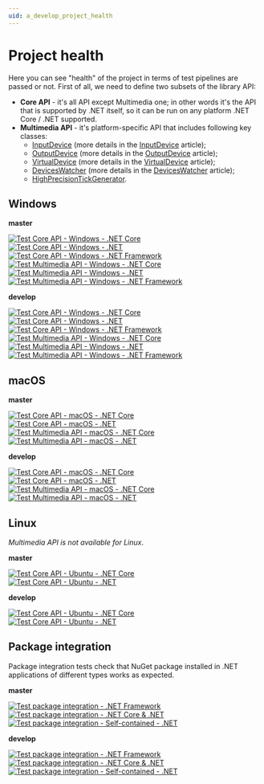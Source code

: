 ```yaml
---
uid: a_develop_project_health
---
```


# Project health

Here you can see "health" of the project in terms of test pipelines are passed or not. First of all, we need to define two subsets of the library API:

* **Core API** - it's all API except Multimedia one; in other words it's the API that is supported by .NET itself, so it can be run on any platform .NET Core / .NET supported.
* **Multimedia API** - it's platform-specific API that includes following key classes:  
  * [InputDevice](xref:Melanchall.DryWetMidi.Multimedia.InputDevice) (more details in the [InputDevice](zref:a_dev_input) article);
  * [OutputDevice](xref:Melanchall.DryWetMidi.Multimedia.OutputDevice) (more details in the [OutputDevice](xref:a_dev_output) article);
  * [VirtualDevice](xref:Melanchall.DryWetMidi.Multimedia.VirtualDevice) (more details in the [VirtualDevice](xref:a_dev_virtual) article);
  * [DevicesWatcher](xref:Melanchall.DryWetMidi.Multimedia.DevicesWatcher) (more details in the [DevicesWatcher](xref:a_dev_watcher) article);
  * [HighPrecisionTickGenerator](xref:Melanchall.DryWetMidi.Multimedia.HighPrecisionTickGenerator).

## Windows

**master**

[![Test Core API - Windows - .NET Core](https://dev.azure.com/Melanchall/DryWetMIDI/_apis/build/status/Test/Test%20Core%20API%20-%20Windows%20-%20.NET%20Core?branchName=master&label=Test%20Core%20API%20-%20Windows%20-%20.NET%20Core)](https://dev.azure.com/Melanchall/DryWetMIDI/_build/latest?definitionId=57&branchName=master)  
[![Test Core API - Windows - .NET](https://dev.azure.com/Melanchall/DryWetMIDI/_apis/build/status/Test/Test%20Core%20API%20-%20Windows%20-%20.NET?branchName=master&label=Test%20Core%20API%20-%20Windows%20-%20.NET)](https://dev.azure.com/Melanchall/DryWetMIDI/_build/latest?definitionId=59&branchName=master)  
[![Test Core API - Windows - .NET Framework](https://dev.azure.com/Melanchall/DryWetMIDI/_apis/build/status/Test/Test%20Core%20API%20-%20Windows%20-%20.NET%20Framework?branchName=master&label=Test%20Core%20API%20-%20Windows%20-%20.NET%20Framework)](https://dev.azure.com/Melanchall/DryWetMIDI/_build/latest?definitionId=67&branchName=master)  
[![Test Multimedia API - Windows - .NET Core](https://dev.azure.com/Melanchall/DryWetMIDI/_apis/build/status/Test/Test%20Multimedia%20API%20-%20Windows%20-%20.NET%20Core?branchName=master&label=Test%20Multimedia%20API%20-%20Windows%20-%20.NET%20Core)](https://dev.azure.com/Melanchall/DryWetMIDI/_build/latest?definitionId=63&branchName=master)  
[![Test Multimedia API - Windows - .NET](https://dev.azure.com/Melanchall/DryWetMIDI/_apis/build/status/Test/Test%20Multimedia%20API%20-%20Windows%20-%20.NET?branchName=master&label=Test%20Multimedia%20API%20-%20Windows%20-%20.NET)](https://dev.azure.com/Melanchall/DryWetMIDI/_build/latest?definitionId=64&branchName=master)  
[![Test Multimedia API - Windows - .NET Framework](https://dev.azure.com/Melanchall/DryWetMIDI/_apis/build/status/Test/Test%20Multimedia%20API%20-%20Windows%20-%20.NET%20Framework?branchName=master&label=Test%20Multimedia%20API%20-%20Windows%20-%20.NET%20Framework)](https://dev.azure.com/Melanchall/DryWetMIDI/_build/latest?definitionId=68&branchName=master)  

**develop**

[![Test Core API - Windows - .NET Core](https://dev.azure.com/Melanchall/DryWetMIDI/_apis/build/status/Test/Test%20Core%20API%20-%20Windows%20-%20.NET%20Core?branchName=develop&label=Test%20Core%20API%20-%20Windows%20-%20.NET%20Core)](https://dev.azure.com/Melanchall/DryWetMIDI/_build/latest?definitionId=57&branchName=develop)  
[![Test Core API - Windows - .NET](https://dev.azure.com/Melanchall/DryWetMIDI/_apis/build/status/Test/Test%20Core%20API%20-%20Windows%20-%20.NET?branchName=develop&label=Test%20Core%20API%20-%20Windows%20-%20.NET)](https://dev.azure.com/Melanchall/DryWetMIDI/_build/latest?definitionId=59&branchName=develop)  
[![Test Core API - Windows - .NET Framework](https://dev.azure.com/Melanchall/DryWetMIDI/_apis/build/status/Test/Test%20Core%20API%20-%20Windows%20-%20.NET%20Framework?branchName=develop&label=Test%20Core%20API%20-%20Windows%20-%20.NET%20Framework)](https://dev.azure.com/Melanchall/DryWetMIDI/_build/latest?definitionId=67&branchName=develop)  
[![Test Multimedia API - Windows - .NET Core](https://dev.azure.com/Melanchall/DryWetMIDI/_apis/build/status/Test/Test%20Multimedia%20API%20-%20Windows%20-%20.NET%20Core?branchName=develop&label=Test%20Multimedia%20API%20-%20Windows%20-%20.NET%20Core)](https://dev.azure.com/Melanchall/DryWetMIDI/_build/latest?definitionId=63&branchName=develop)  
[![Test Multimedia API - Windows - .NET](https://dev.azure.com/Melanchall/DryWetMIDI/_apis/build/status/Test/Test%20Multimedia%20API%20-%20Windows%20-%20.NET?branchName=develop&label=Test%20Multimedia%20API%20-%20Windows%20-%20.NET)](https://dev.azure.com/Melanchall/DryWetMIDI/_build/latest?definitionId=64&branchName=develop)  
[![Test Multimedia API - Windows - .NET Framework](https://dev.azure.com/Melanchall/DryWetMIDI/_apis/build/status/Test/Test%20Multimedia%20API%20-%20Windows%20-%20.NET%20Framework?branchName=develop&label=Test%20Multimedia%20API%20-%20Windows%20-%20.NET%20Framework)](https://dev.azure.com/Melanchall/DryWetMIDI/_build/latest?definitionId=68&branchName=develop)  

## macOS

**master**

[![Test Core API - macOS - .NET Core](https://dev.azure.com/Melanchall/DryWetMIDI/_apis/build/status/Test/Test%20Core%20API%20-%20macOS%20-%20.NET%20Core?branchName=master&label=Test%20Core%20API%20-%20macOS%20-%20.NET%20Core)](https://dev.azure.com/Melanchall/DryWetMIDI/_build/latest?definitionId=58&branchName=master)  
[![Test Core API - macOS - .NET](https://dev.azure.com/Melanchall/DryWetMIDI/_apis/build/status/Test/Test%20Core%20API%20-%20macOS%20-%20.NET?branchName=master&label=Test%20Core%20API%20-%20macOS%20-%20.NET)](https://dev.azure.com/Melanchall/DryWetMIDI/_build/latest?definitionId=60&branchName=master)  
[![Test Multimedia API - macOS - .NET Core](https://dev.azure.com/Melanchall/DryWetMIDI/_apis/build/status/Test/Test%20Multimedia%20API%20-%20macOS%20-%20.NET%20Core?branchName=master&label=Test%20Multimedia%20API%20-%20macOS%20-%20.NET%20Core)](https://dev.azure.com/Melanchall/DryWetMIDI/_build/latest?definitionId=65&branchName=master)  
[![Test Multimedia API - macOS - .NET](https://dev.azure.com/Melanchall/DryWetMIDI/_apis/build/status/Test/Test%20Multimedia%20API%20-%20macOS%20-%20.NET?branchName=master&label=Test%20Multimedia%20API%20-%20macOS%20-%20.NET)](https://dev.azure.com/Melanchall/DryWetMIDI/_build/latest?definitionId=66&branchName=master)  

**develop**

[![Test Core API - macOS - .NET Core](https://dev.azure.com/Melanchall/DryWetMIDI/_apis/build/status/Test/Test%20Core%20API%20-%20macOS%20-%20.NET%20Core?branchName=develop&label=Test%20Core%20API%20-%20macOS%20-%20.NET%20Core)](https://dev.azure.com/Melanchall/DryWetMIDI/_build/latest?definitionId=58&branchName=develop)  
[![Test Core API - macOS - .NET](https://dev.azure.com/Melanchall/DryWetMIDI/_apis/build/status/Test/Test%20Core%20API%20-%20macOS%20-%20.NET?branchName=develop&label=Test%20Core%20API%20-%20macOS%20-%20.NET)](https://dev.azure.com/Melanchall/DryWetMIDI/_build/latest?definitionId=60&branchName=develop)  
[![Test Multimedia API - macOS - .NET Core](https://dev.azure.com/Melanchall/DryWetMIDI/_apis/build/status/Test/Test%20Multimedia%20API%20-%20macOS%20-%20.NET%20Core?branchName=develop&label=Test%20Multimedia%20API%20-%20macOS%20-%20.NET%20Core)](https://dev.azure.com/Melanchall/DryWetMIDI/_build/latest?definitionId=65&branchName=develop)  
[![Test Multimedia API - macOS - .NET](https://dev.azure.com/Melanchall/DryWetMIDI/_apis/build/status/Test/Test%20Multimedia%20API%20-%20macOS%20-%20.NET?branchName=develop&label=Test%20Multimedia%20API%20-%20macOS%20-%20.NET)](https://dev.azure.com/Melanchall/DryWetMIDI/_build/latest?definitionId=66&branchName=develop)  

## Linux

_Multimedia API is not available for Linux_.

**master**

[![Test Core API - Ubuntu - .NET Core](https://dev.azure.com/Melanchall/DryWetMIDI/_apis/build/status/Test/Test%20Core%20API%20-%20Ubuntu%20-%20.NET%20Core?branchName=master&label=Test%20Core%20API%20-%20Ubuntu%20-%20.NET%20Core)](https://dev.azure.com/Melanchall/DryWetMIDI/_build/latest?definitionId=61&branchName=master)  
[![Test Core API - Ubuntu - .NET](https://dev.azure.com/Melanchall/DryWetMIDI/_apis/build/status/Test/Test%20Core%20API%20-%20Ubuntu%20-%20.NET?branchName=master&label=Test%20Core%20API%20-%20Ubuntu%20-%20.NET)](https://dev.azure.com/Melanchall/DryWetMIDI/_build/latest?definitionId=62&branchName=master)  

**develop**

[![Test Core API - Ubuntu - .NET Core](https://dev.azure.com/Melanchall/DryWetMIDI/_apis/build/status/Test/Test%20Core%20API%20-%20Ubuntu%20-%20.NET%20Core?branchName=develop&label=Test%20Core%20API%20-%20Ubuntu%20-%20.NET%20Core)](https://dev.azure.com/Melanchall/DryWetMIDI/_build/latest?definitionId=61&branchName=develop)  
[![Test Core API - Ubuntu - .NET](https://dev.azure.com/Melanchall/DryWetMIDI/_apis/build/status/Test/Test%20Core%20API%20-%20Ubuntu%20-%20.NET?branchName=develop&label=Test%20Core%20API%20-%20Ubuntu%20-%20.NET)](https://dev.azure.com/Melanchall/DryWetMIDI/_build/latest?definitionId=62&branchName=develop)  

## Package integration

Package integration tests check that NuGet package installed in .NET applications of different types works as expected.

**master**

[![Test package integration - .NET Framework](https://dev.azure.com/Melanchall/DryWetMIDI/_apis/build/status/Package%20integration/Test%20package%20integration%20-%20.NET%20Framework?branchName=master&label=Test%20package%20integration%20-%20.NET%20Framework)](https://dev.azure.com/Melanchall/DryWetMIDI/_build/latest?definitionId=50&branchName=master)  
[![Test package integration - .NET Core & .NET](https://dev.azure.com/Melanchall/DryWetMIDI/_apis/build/status/Package%20integration/Test%20package%20integration%20-%20.NET%20Core%20%26%20.NET?branchName=master&label=Test%20package%20integration%20-%20.NET%20Core%20%26%20.NET)](https://dev.azure.com/Melanchall/DryWetMIDI/_build/latest?definitionId=49&branchName=master)  
[![Test package integration - Self-contained - .NET](https://dev.azure.com/Melanchall/DryWetMIDI/_apis/build/status/Package%20integration/Test%20package%20integration%20-%20Self-contained%20-%20.NET?branchName=master&label=Test%20package%20integration%20-%20Self-contained%20-%20.NET)](https://dev.azure.com/Melanchall/DryWetMIDI/_build/latest?definitionId=51&branchName=master)

**develop**

[![Test package integration - .NET Framework](https://dev.azure.com/Melanchall/DryWetMIDI/_apis/build/status/Package%20integration/Test%20package%20integration%20-%20.NET%20Framework?branchName=develop&label=Test%20package%20integration%20-%20.NET%20Framework)](https://dev.azure.com/Melanchall/DryWetMIDI/_build/latest?definitionId=50&branchName=develop)  
[![Test package integration - .NET Core & .NET](https://dev.azure.com/Melanchall/DryWetMIDI/_apis/build/status/Package%20integration/Test%20package%20integration%20-%20.NET%20Core%20%26%20.NET?branchName=develop&label=Test%20package%20integration%20-%20.NET%20Core%20%26%20.NET)](https://dev.azure.com/Melanchall/DryWetMIDI/_build/latest?definitionId=49&branchName=develop)  
[![Test package integration - Self-contained - .NET](https://dev.azure.com/Melanchall/DryWetMIDI/_apis/build/status/Package%20integration/Test%20package%20integration%20-%20Self-contained%20-%20.NET?branchName=develop&label=Test%20package%20integration%20-%20Self-contained%20-%20.NET)](https://dev.azure.com/Melanchall/DryWetMIDI/_build/latest?definitionId=51&branchName=develop)